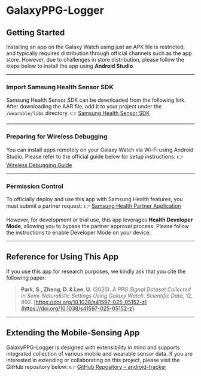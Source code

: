 # GalaxyPPG-Logger

## Getting Started

Installing an app on the Galaxy Watch using just an APK file is restricted, and typically requires distribution through official channels such as the app store.
However, due to challenges in store distribution, please follow the steps below to install the app using **Android Studio**.

---

### Import Samsung Health Sensor SDK

Samsung Health Sensor SDK can be downloaded from the following link.
After downloading the AAR file, add it to your project under the `/wearable/libs` directory.
👉 [Samsung Health Sensor SDK](https://developer.samsung.com/health/sensor/overview.html)

---

### Preparing for Wireless Debugging

You can install apps remotely on your Galaxy Watch via Wi-Fi using Android Studio.
Please refer to the official guide below for setup instructions:
👉 [Wireless Debugging Guide](https://developer.android.com/training/wearables/get-started/debugging?hl=ko)

---

### Permission Control

To officially deploy and use this app with Samsung Health features, you must submit a partner request:
👉 [Samsung Health Partner Application](https://developer.samsung.com/SHealth/partner/MzgxNjUw)

However, for development or trial use, this app leverages **Health Developer Mode**, allowing you to bypass the partner approval process.
Please follow the instructions to enable Developer Mode on your device.

---

## Reference for Using This App

If you use this app for research purposes, we kindly ask that you cite the following paper:

> **Park, S., Zheng, D. & Lee, U.** (2025).
> *A PPG Signal Dataset Collected in Semi-Naturalistic Settings Using Galaxy Watch*.
> *Scientific Data*, 12, 892. [https://doi.org/10.1038/s41597-025-05152-z](https://doi.org/10.1038/s41597-025-05152-z)

---

## Extending the Mobile-Sensing App

GalaxyPPG-Logger is designed with extensibility in mind and supports integrated collection of various mobile and wearable sensor data.
If you are interested in extending or collaborating on this project, please visit the GitHub repository below:
👉 [GitHub Repository – android-tracker](https://github.com/Kaist-ICLab/android-tracker)

